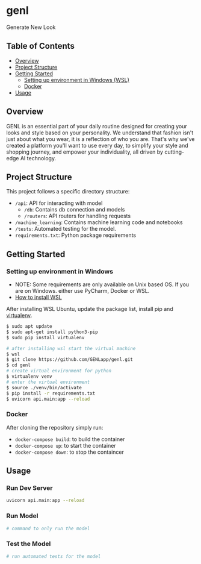 # genl

Generate New Look

## Table of Contents

- [Overview](#overview)
- [Project Structure](#project-structure)
- [Getting Started](#getting-started)
  - [Setting up environment in Windows (WSL)](#setting-up-environment-in-windows)
  - [Docker](#docker)
- [Usage](#usage)

## Overview

GENL is an essential part of your daily routine designed for creating your looks and style based on your personality.
We understand that fashion isn't just about what you wear, it is a reflection of who you are.
That's why we've created a platform you'll want to use every day, to simplify your style and shopping journey, and empower your individuality, all driven by cutting-edge AI technology.

## Project Structure

This project follows a specific directory structure:

- `/api`: API for interacting with model
  - `/db`: Contains db connection and models
  - `/routers`: API routers for handling requests
- `/machine_learning`: Contains machine learning code and notebooks
- `/tests`: Automated testing for the model.
- `requirements.txt`: Python package requirements

## Getting Started

### Setting up environment in Windows

- NOTE: Some requirements are only available on Unix based OS. If you are on Windows. either use PyCharm, Docker or WSL.
- [How to install WSL](https://learn.microsoft.com/en-us/windows/wsl/install)

After installing WSL Ubuntu, update the package list, install pip and [virtualenv](https://pypi.org/project/virtualenv/).

```bash
$ sudo apt update
$ sudo apt-get install python3-pip
$ sudo pip install virtualenv
```

```bash
# after installing wsl start the virtual machine
$ wsl
$ git clone https://github.com/GENLapp/genl.git
$ cd genl
# create virtual environment for python
$ virtualenv venv
# enter the virtual environment
$ source ./venv/bin/activate
$ pip install -r requirements.txt
$ uvicorn api.main:app --reload
```

### Docker

After cloning the repository simply run:

- `docker-compose build`: to build the container
- `docker-compose up`: to start the container
- `docker-compose down`: to stop the containcer

## Usage

### Run Dev Server

```bash
uvicorn api.main:app --reload
```

### Run Model

```bash
# command to only run the model
```

### Test the Model

```bash
# run automated tests for the model
```
